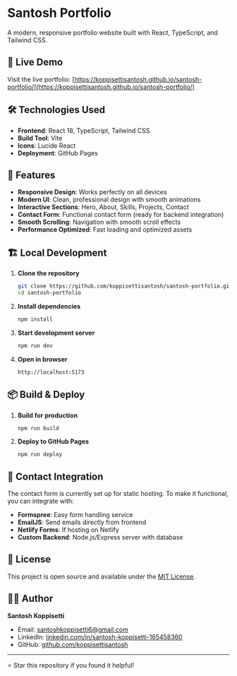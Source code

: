 # Santosh Portfolio

A modern, responsive portfolio website built with React, TypeScript, and Tailwind CSS.

## 🚀 Live Demo

Visit the live portfolio: [https://koppisettisantosh.github.io/santosh-portfolio/](https://koppisettisantosh.github.io/santosh-portfolio/)

## 🛠️ Technologies Used

- **Frontend**: React 18, TypeScript, Tailwind CSS
- **Build Tool**: Vite
- **Icons**: Lucide React
- **Deployment**: GitHub Pages

## 📱 Features

- **Responsive Design**: Works perfectly on all devices
- **Modern UI**: Clean, professional design with smooth animations
- **Interactive Sections**: Hero, About, Skills, Projects, Contact
- **Contact Form**: Functional contact form (ready for backend integration)
- **Smooth Scrolling**: Navigation with smooth scroll effects
- **Performance Optimized**: Fast loading and optimized assets

## 🏗️ Local Development

1. **Clone the repository**
   ```bash
   git clone https://github.com/koppisettisantosh/santosh-portfolio.git
   cd santosh-portfolio
   ```

2. **Install dependencies**
   ```bash
   npm install
   ```

3. **Start development server**
   ```bash
   npm run dev
   ```

4. **Open in browser**
   ```
   http://localhost:5173
   ```

## 📦 Build & Deploy

1. **Build for production**
   ```bash
   npm run build
   ```

2. **Deploy to GitHub Pages**
   ```bash
   npm run deploy
   ```

## 📧 Contact Integration

The contact form is currently set up for static hosting. To make it functional, you can integrate with:

- **Formspree**: Easy form handling service
- **EmailJS**: Send emails directly from frontend
- **Netlify Forms**: If hosting on Netlify
- **Custom Backend**: Node.js/Express server with database

## 📄 License

This project is open source and available under the [MIT License](LICENSE).

## 👨‍💻 Author

**Santosh Koppisetti**
- Email: santoshkoppisetti6@gmail.com
- LinkedIn: [linkedin.com/in/santosh-koppisetti-165458360](https://www.linkedin.com/in/santosh-koppisetti-165458360/)
- GitHub: [github.com/koppisettisantosh](https://github.com/koppisettisantosh)

---

⭐ Star this repository if you found it helpful!